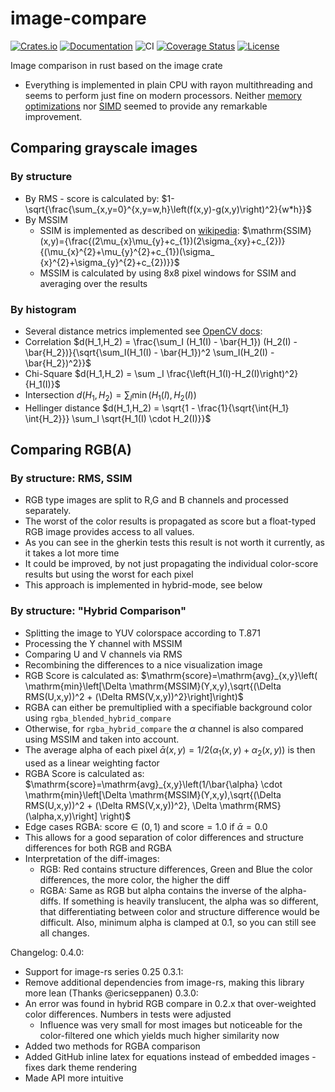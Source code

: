 # image-compare

[![Crates.io](https://img.shields.io/crates/d/image-compare?style=flat)](https://crates.io/crates/image-compare)
[![Documentation](https://docs.rs/image-compare/badge.svg)](https://docs.rs/image-compare)
![CI](https://github.com/ChrisRega/image-compare/actions/workflows/rust.yml/badge.svg?branch=main "CI")
[![Coverage Status](https://coveralls.io/repos/github/ChrisRega/image-compare/badge.svg?branch=main)](https://coveralls.io/github/ChrisRega/image-compare?branch=main)
[![License](https://img.shields.io/badge/license-MIT-blue?style=flat)](LICENSE)

Image comparison in rust based on the image crate

- Everything is implemented in plain CPU with rayon multithreading and seems to perform just fine on modern processors.
  Neither [memory optimizations](https://actix.vdop.org/view_post?post_num=10)
  nor [SIMD](https://actix.vdop.org/view_post?post_num=8) seemed to provide any remarkable improvement.

## Comparing grayscale images

### By structure

- By RMS - score is calculated by: $1-\sqrt{\frac{\sum_{x,y=0}^{x,y=w,h}\left(f(x,y)-g(x,y)\right)^2}{w*h}}$
- By MSSIM
    - SSIM is implemented as described on [wikipedia](https://en.wikipedia.org/wiki/Structural_similarity):
      $\mathrm{SSIM}(x,y)={\frac{(2\mu_{x}\mu_{y}+c_{1})(2\sigma_{xy}+c_{2})}{(\mu_{x}^{2}+\mu_{y}^{2}+c_{1})(\sigma_
      {x}^{2}+\sigma_{y}^{2}+c_{2})}}$
    - MSSIM is calculated by using 8x8 pixel windows for SSIM and averaging over the results

### By histogram

- Several distance metrics implemented
  see [OpenCV docs](https://docs.opencv.org/4.5.5/d8/dc8/tutorial_histogram_comparison.html):
- Correlation $d(H_1,H_2) = \frac{\sum_I (H_1(I) - \bar{H_1}) (H_2(I) - \bar{H_2})}{\sqrt{\sum_I(H_1(I) - \bar{H_1})^2
  \sum_I(H_2(I) - \bar{H_2})^2}}$
- Chi-Square $d(H_1,H_2) = \sum _I \frac{\left(H_1(I)-H_2(I)\right)^2}{H_1(I)}$
- Intersection $d(H_1,H_2) = \sum _I \min (H_1(I), H_2(I))$
- Hellinger distance $d(H_1,H_2) = \sqrt{1 - \frac{1}{\sqrt{\int{H_1} \int{H_2}}} \sum_I \sqrt{H_1(I) \cdot H_2(I)}}$

## Comparing RGB(A)

### By structure: RMS, SSIM

- RGB type images are split to R,G and B channels and processed separately.
- The worst of the color results is propagated as score but a float-typed RGB image provides access to all values.
- As you can see in the gherkin tests this result is not worth it currently, as it takes a lot more time
- It could be improved, by not just propagating the individual color-score results but using the worst for each pixel
- This approach is implemented in hybrid-mode, see below

### By structure: "Hybrid Comparison"

- Splitting the image to YUV colorspace according to T.871
- Processing the Y channel with MSSIM
- Comparing U and V channels via RMS
- Recombining the differences to a nice visualization image
- RGB Score is calculated as: $\mathrm{score}=\mathrm{avg}_{x,y}\left(
  \mathrm{min}\left[\Delta \mathrm{MSSIM}(Y,x,y),\sqrt{(\Delta RMS(U,x,y))^2 + (\Delta RMS(V,x,y))^2}\right]\right)$
- RGBA can either be premultiplied with a specifiable background color using `rgba_blended_hybrid_compare`
- Otherwise, for `rgba_hybrid_compare` the $\alpha$ channel is also compared using MSSIM and taken into account.
- The average alpha of each pixel $\bar{\alpha}(x,y) = 1/2 (\alpha_1(x,y) + \alpha_2(x,y))$ is then used as a linear
  weighting factor
- RGBA Score is calculated as: $\mathrm{score}=\mathrm{avg}_{x,y}\left(1/\bar{\alpha} \cdot
  \mathrm{min}\left[\Delta \mathrm{MSSIM}(Y,x,y),\sqrt{(\Delta RMS(U,x,y))^2 + (\Delta RMS(V,x,y))^2}, \Delta \mathrm{RMS}(\alpha,x,y)\right]
  \right)$
- Edge cases RGBA: $\mathrm{score} \in (0, 1)$ and $\mathrm{score} = 1.0$ if $\bar{\alpha} = 0.0$
- This allows for a good separation of color differences and structure differences for both RGB and RGBA
- Interpretation of the diff-images:
    - RGB: Red contains structure differences, Green and Blue the color differences, the more color, the higher the diff
    - RGBA: Same as RGB but alpha contains the inverse of the alpha-diffs. If something is heavily translucent, the
      alpha was so different, that differentiating between color and structure difference would be difficult. Also,
      minimum alpha is clamped at 0.1, so you can still see all changes.

Changelog:
0.4.0:

- Support for image-rs series 0.25
  0.3.1:
- Remove additional dependencies from image-rs, making this library more lean (Thanks @ericseppanen)
  0.3.0:
- An error was found in hybrid RGB compare in 0.2.x that over-weighted color differences. Numbers in tests were adjusted
    - Influence was very small for most images but noticeable for the color-filtered one which yields much higher
      similarity now
- Added two methods for RGBA comparison
- Added GitHub inline latex for equations instead of embedded images - fixes dark theme rendering
- Made API more intuitive
